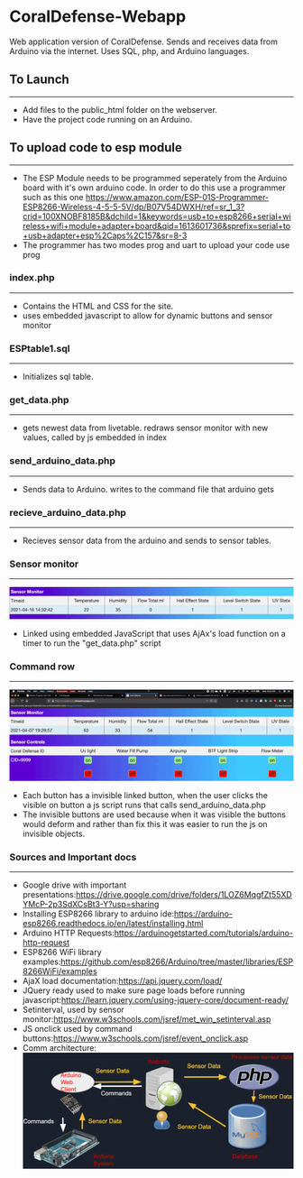 # CoralDefense-Webapp
Web application version of CoralDefense. Sends and receives data from Arduino via the internet. Uses SQL, php, and Arduino languages.

## To Launch
-----------
* Add files to the public_html folder on the webserver.
* Have the project code running on an Arduino.
## To upload code to esp module
----------- 
* The ESP Module needs to be programmed seperately from the Arduino board with it's own arduino code. In order to do this use a programmer such as this one https://www.amazon.com/ESP-01S-Programmer-ESP8266-Wireless-4-5-5-5V/dp/B07V54DWXH/ref=sr_1_3?crid=100XNOBF8185B&dchild=1&keywords=usb+to+esp8266+serial+wireless+wifi+module+adapter+board&qid=1613601736&sprefix=serial+to+usb+adapter+esp%2Caps%2C157&sr=8-3 
* The programmer has two modes prog and uart to upload your code use prog
### index.php
------------
* Contains the HTML and CSS for the site.
* uses embedded javascript to allow for dynamic buttons and sensor monitor
### ESPtable1.sql
----------------
* Initializes sql table.

### get_data.php
---------------
* gets newest data from livetable. redraws sensor monitor with new values, called by js embedded in index

### send_arduino_data.php
------------------------
* Sends data to Arduino. writes to the command file that arduino gets

### recieve_arduino_data.php
---------------------------
* Recieves sensor data from the arduino and sends to sensor tables. 

### Sensor monitor
---------------------------
![alt text](/pictures/sensormonitor.gif?raw=true)
* Linked using embedded JavaScript that uses AjAx's load function on a timer to run the "get_data.php" script

### Command row
---------------------------
![alt text](/pictures/commandrow.gif?raw=true)
* Each button has a invisible linked button, when the user clicks the visible on button a js script runs that calls send_arduino_data.php
* The invisible buttons are used because when it was visible the buttons would deform and rather than fix this it was easier to run the js on invisible objects.

### Sources and Important docs
---------------------------
* Google drive with important presentations:https://drive.google.com/drive/folders/1LOZ6MqgfZt55XDYMcP-2p3SdXCsBt3-Y?usp=sharing
* Installing ESP8266 library to arduino ide:https://arduino-esp8266.readthedocs.io/en/latest/installing.html 
* Arduino HTTP Requests:https://arduinogetstarted.com/tutorials/arduino-http-request
* ESP8266 WiFi library examples:https://github.com/esp8266/Arduino/tree/master/libraries/ESP8266WiFi/examples
* AjaX load documentation:https://api.jquery.com/load/ 
* JQuery ready used to make sure page loads before running javascript:https://learn.jquery.com/using-jquery-core/document-ready/ 
* Setinterval, used by sensor monitor:https://www.w3schools.com/jsref/met_win_setinterval.asp
* JS onclick used by command buttons:https://www.w3schools.com/jsref/event_onclick.asp 
* Comm architecture:
![alt text](/pictures/commarchitecture.png?raw=true)
